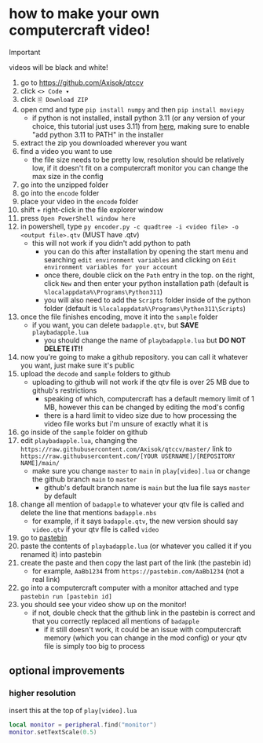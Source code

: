 # how to make your own computercraft video!
> [!IMPORTANT]
> videos will be black and white!
1. go to https://github.com/Axisok/qtccv
2. click `<> Code ▾`
3. click `🗎 Download ZIP`
4. open cmd and type `pip install numpy` and then `pip install moviepy`
   - if python is not installed, install python 3.11 (or any version of your choice, this tutorial just uses 3.11) from [here](https://python.org/downloads), making sure to enable "add python 3.11 to PATH" in the installer
5. extract the zip you downloaded wherever you want
6. find a video you want to use
   - the file size needs to be pretty low, resolution should be relatively low, if it doesn't fit on a computercraft monitor you can change the max size in the config
7. go into the unzipped folder
8. go into the `encode` folder
9. place your video in the `encode` folder
10. shift + right-click in the file explorer window
11. press `Open PowerShell window here`
12. in powershell, type `py encoder.py -c quadtree -i <video file> -o <output file>.qtv` (MUST have .qtv)
    - this will not work if you didn't add python to path
      - you can do this after installation by opening the start menu and searching `edit environment variables` and clicking on `Edit environment variables for your account`
      - once there, double click on the `Path` entry in the top. on the right, click `New` and then enter your python installation path (default is `%localappdata%\Programs\Python311`)
      - you will also need to add the `Scripts` folder inside of the python folder (default is `%localappdata%\Programs\Python311\Scripts`)
13. once the file finishes encoding, move it into the `sample` folder
    - if you want, you can delete `badapple.qtv`, but **SAVE** `playbadapple.lua`
      - you should change the name of `playbadapple.lua` but **DO NOT DELETE IT!!**
14. now you're going to make a github repository. you can call it whatever you want, just make sure it's public
15. upload the `decode` and `sample` folders to github
    - uploading to github will not work if the qtv file is over 25 MB due to github's restrictions
      - speaking of which, computercraft has a default memory limit of 1 MB, however this can be changed by editing the mod's config
      - there is a hard limit to video size due to how processing the video file works but i'm unsure of exactly what it is
16. go inside of the `sample` folder on github
17. edit `playbadapple.lua`, changing the `https://raw.githubusercontent.com/Axisok/qtccv/master/` link to `https://raw.githubusercontent.com/[YOUR USERNAME]/[REPOSITORY NAME]/main/`
    - make sure you change `master` to `main` in `play[video].lua` or change the github branch `main` to `master`
      - github's default branch name is `main` but the lua file says `master` by default
18. change all mention of `badapple` to whatever your qtv file is called and delete the line that mentions `badapple.nbs`
    - for example, if it says `badapple.qtv`, the new version should say `video.qtv` if your qtv file is called `video`
19. go to [pastebin](https://pastebin.com)
20. paste the contents of `playbadapple.lua` (or whatever you called it if you renamed it) into pastebin
21. create the paste and then copy the last part of the link (the pastebin id)
    - for example, `AaBb1234` from `https://pastebin.com/AaBb1234` (not a real link)
22. go into a computercraft computer with a monitor attached and type `pastebin run [pastebin id]`
23. you should see your video show up on the monitor!
    - if not, double check that the github link in the pastebin is correct and that you correctly replaced all mentions of `badapple`
      - if it still doesn't work, it could be an issue with computercraft memory (which you can change in the mod config) or your qtv file is simply too big to process

## optional improvements
### higher resolution
insert this at the top of `play[video].lua`
```lua
local monitor = peripheral.find("monitor")
monitor.setTextScale(0.5)
```
